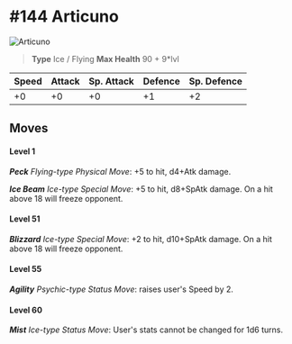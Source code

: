 # #144 Articuno


![Articuno](https://img.pokemondb.net/sprites/home/normal/1x/articuno.png)

> **Type** Ice / Flying
> **Max Health** 90 + 9\*lvl

| Speed | Attack | Sp. Attack | Defence | Sp. Defence |
| ----- | ------ | ---------- | ------- | ----------- |
| +0 | +0 | +0 | +1 | +2 |

## Moves
#### Level 1

***Peck** Flying-type Physical Move*: +5 to hit, d4+Atk damage. 

***Ice Beam** Ice-type Special Move*: +5 to hit, d8+SpAtk damage. On a hit above 18 will freeze opponent.
#### Level 51

***Blizzard** Ice-type Special Move*: +2 to hit, d10+SpAtk damage. On a hit above 18 will freeze opponent.
#### Level 55

***Agility** Psychic-type Status Move*: raises user's Speed by 2.
#### Level 60

***Mist** Ice-type Status Move*: User's stats cannot be changed for 1d6 turns.


